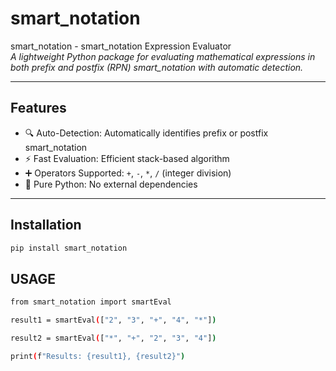 # smart_notation

smart_notation - smart_notation Expression Evaluator  
*A lightweight Python package for evaluating mathematical expressions in both prefix and postfix (RPN) smart_notation with automatic detection.*

---

## Features
- 🔍 Auto-Detection: Automatically identifies prefix or postfix smart_notation
- ⚡ Fast Evaluation: Efficient stack-based algorithm
- ➕ Operators Supported: `+`, `-`, `*`, `/` (integer division)
- 🐍 Pure Python: No external dependencies

---

## Installation
```bash
pip install smart_notation
```

## USAGE

```bash
from smart_notation import smartEval

result1 = smartEval(["2", "3", "+", "4", "*"])

result2 = smartEval(["*", "+", "2", "3", "4"])

print(f"Results: {result1}, {result2}")

```